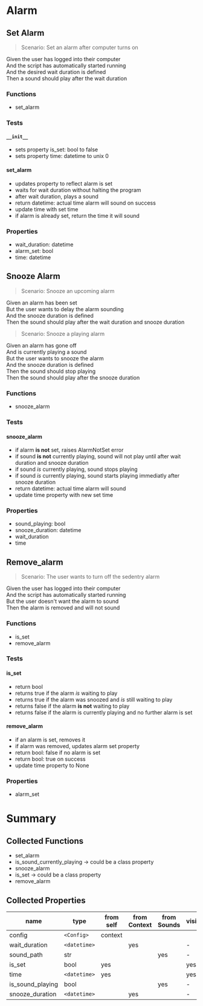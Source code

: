 # Alarm

## Set Alarm

> Scenario: Set an alarm after computer turns on

Given the user has logged into their computer  
And the script has automatically started running  
And the desired wait duration is defined  
Then a sound should play after the wait duration

### Functions

- set_alarm

### Tests

#### `__init__`

- sets property is_set: bool to false
- sets property time: datetime to unix 0

#### set_alarm

- updates property to reflect alarm is set
- waits for wait duration without halting the program
- after wait duration, plays a sound
- return datetime: actual time alarm will sound on success
- update time with set time
- if alarm is already set, return the time it will sound

### Properties

- wait_duration: datetime
- alarm_set: bool
- time: datetime

## Snooze Alarm

> Scenario: Snooze an upcoming alarm

Given an alarm has been set  
But the user wants to delay the alarm sounding  
And the snooze duration is defined  
Then the sound should play after the wait duration and snooze duration

> Scenario: Snooze a playing alarm

Given an alarm has gone off  
And is currently playing a sound  
But the user wants to snooze the alarm  
And the snooze duration is defined  
Then the sound should stop playing  
Then the sound should play after the snooze duration

### Functions

- snooze_alarm

### Tests

#### snooze_alarm

- if alarm **is not** set, raises AlarmNotSet error
- if sound **is not** currently playing, sound will not play until after wait duration and snooze duration
- if sound _is_ currently playing, sound stops playing
- if sound _is_ currently playing, sound starts playing immediatly after snooze duration
- return datetime: actual time alarm will sound
- update time property with new set time

### Properties

- sound_playing: bool
- snooze_duration: datetime
- wait_duration
- time

## Remove_alarm

> Scenario: The user wants to turn off the sedentry alarm

Given the user has logged into their computer  
And the script has automatically started running  
But the user doesn't want the alarm to sound  
Then the alarm is removed and will not sound

### Functions

- is_set
- remove_alarm

### Tests

#### is_set

- return bool
- returns true if the alarm _is_ waiting to play
- returns true if the alarm was snoozed and _is_ still waiting to play
- returns false if the alarm **is not** waiting to play
- returns false if the alarm is currently playing and no further alarm is set

#### remove_alarm

- if an alarm is set, removes it
- if alarm was removed, updates alarm set property
- return bool: false if no alarm is set
- return bool: true on success
- update time property to None

### Properties

- alarm_set

# Summary

## Collected Functions

- set_alarm
- is_sound_currently_playing -> could be a class property
- snooze_alarm
- is_set -> could be a class property
- remove_alarm

## Collected Properties

| name             | type         | from self | from Context | from Sounds | visible? |
| ---------------- | ------------ | --------- | ------------ | ----------- | -------- |
| config           | `<Config>`   | context   |              |             |          |
| wait_duration    | `<datetime>` |           | yes          |             | -        |
| sound_path       | str          |           |              | yes         | -        |
| is_set           | bool         | yes       |              |             | yes      |
| time             | `<datetime>` | yes       |              |             | yes      |
| is_sound_playing | bool         |           |              | yes         | -        |
| snooze_duration  | `<datetime>` |           | yes          |             | -        |
